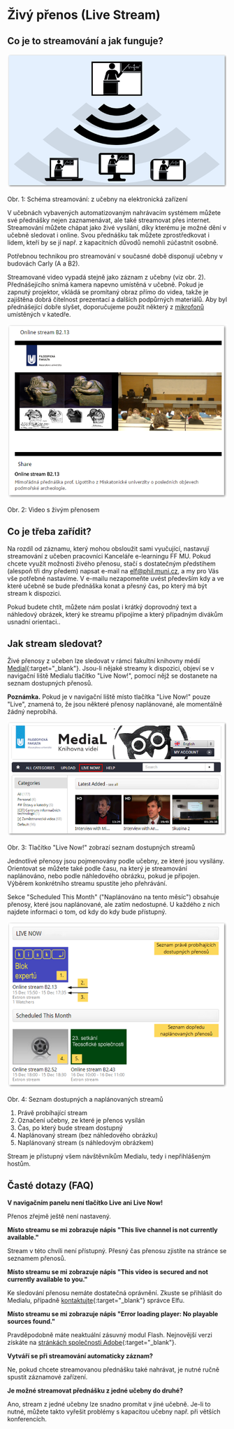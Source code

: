 Živý přenos (Live Stream)
=========================


## Co je to streamování a jak funguje?

![](zivy-prenos-live-stream/schema_stream_2-bl_scale_GS.png)
<figcaption>Obr. 1: Schéma streamování: z učebny na elektronická zařízení</figcaption>

V učebnách vybavených automatizovaným nahrávacím systémem můžete své
přednášky nejen zaznamenávat, ale také streamovat přes internet.
Streamování můžete chápat jako živé vysílání, díky kterému je možné dění
v učebně sledovat i online. Svou přednášku tak můžete zprostředkovat i
lidem, kteří by se jí např. z kapacitních důvodů nemohli zúčastnit
osobně.

Potřebnou technikou pro streamování v současné době disponují učebny v
budovách Carly (A a B2).

Streamované video vypadá stejně jako záznam z učebny (viz obr. 2).
Přednášejícího snímá kamera napevno umístěná v učebně. Pokud je zapnutý
projektor, vkládá se promítaný obraz přímo do videa, takže je zajištěna
dobrá čitelnost prezentací a dalších podpůrných materiálů. Aby byl
přednášející dobře slyšet, doporučujeme použít některý z
[mikrofonů](/medialdocs/mikrofony) umístěných v katedře.

![](zivy-prenos-live-stream/stream-2.0-GS.png)
<figcaption>Obr. 2: Video s živým přenosem</figcaption>


## Co je třeba zařídit?

Na rozdíl od záznamu, který mohou obsloužit sami vyučující, nastavují
streamování z učeben pracovníci Kanceláře e-learningu FF MU. Pokud
chcete využít možnosti živého přenosu, stačí s dostatečným předstihem
(alespoň tři dny předem) napsat e-mail na <elf@phil.muni.cz>, a my pro
Vás vše potřebné nastavíme. V e-mailu nezapomeňte uvést především kdy a
ve které učebně se bude přednáška konat a přesný čas, po který má být
stream k dispozici. 

Pokud budete chtít, můžete nám poslat i krátký doprovodný text a
náhledový obrázek, který ke streamu připojíme a který případným divákům
usnadní orientaci..

## Jak stream sledovat?

Živé přenosy z učeben lze sledovat v rámci fakultní knihovny médií
[Medial](http://medial.phil.muni.cz){:target="_blank"}. Jsou-li nějaké streamy
k dispozici, objeví se v navigační liště Medialu tlačítko "Live Now!",
pomocí nějž se dostanete na seznam dostupných přenosů.

**Poznámka.** Pokud je v navigační liště místo tlačítka "Live Now!"
pouze "Live", znamená to, že jsou některé přenosy naplánované, ale
momentálně žádný neprobíhá.

![](zivy-prenos-live-stream/live-now-2.0-GS.png)
<figcaption>Obr. 3: Tlačítko "Live Now!" zobrazí seznam dostupných streamů</figcaption>


Jednotlivé přenosy jsou pojmenovány podle učebny, ze které jsou
vysílány. Orientovat se můžete také podle času, na který je streamování
naplánováno, nebo podle náhledového obrázku, pokud je připojen. Výběrem
konkrétního streamu spustíte jeho přehrávání.

Sekce "Scheduled This Month" ("Naplánováno na tento měsíc") obsahuje
přenosy, které jsou naplánované, ale zatím nedostupné. U každého z nich
najdete informaci o tom, od kdy do kdy bude přístupný.

![](zivy-prenos-live-stream/seznam-2.0-GS.png)
<figcaption>Obr. 4: Seznam dostupných a naplánovaných streamů</figcaption>


1.  Právě probíhající stream
2.  Označení učebny, ze které je přenos vysílán
3.  Čas, po který bude stream dostupný
4.  Naplánovaný stream (bez náhledového obrázku)
5.  Naplánovaný stream (s náhledovým obrázkem)

Stream je přístupný všem návštěvníkům Medialu, tedy i nepřihlášeným
hostům.


## Časté dotazy (FAQ) 

**V navigačním panelu není tlačítko Live ani Live Now!**

Přenos zřejmě ještě není nastavený.


**Místo streamu se mi zobrazuje nápis "This live channel is not
currently available."**

Stream v této chvíli není přístupný. Přesný čas přenosu zjistíte na
stránce se seznamem přenosů.


**Místo streamu se mi zobrazuje nápis "This video is secured and not
currently available to you."**

Ke sledování přenosu nemáte dostatečná oprávnění. Zkuste se přihlásit do
Medialu, případně
[kontaktujte](http://e-learning.phil.muni.cz/jak-nas-kontaktovat){:target="_blank"}
správce Elfu.


**Místo streamu se mi zobrazuje nápis "Error loading player: No
playable sources found."**

Pravděpodobně máte neaktuální zásuvný modul Flash. Nejnovější verzi
získáte na [stránkách společnosti
Adobe](https://get.adobe.com/cz/flashplayer/){:target="_blank"}.


**Vytváří se při streamování automaticky záznam?**

Ne, pokud chcete streamovanou přednášku také nahrávat, je nutné ručně
spustit záznamové zařízení.


**Je možné streamovat přednášku z jedné učebny do druhé?**

Ano, stream z jedné učebny lze snadno promítat v jiné učebně. Je-li to
nutné, můžete takto vyřešit problémy s kapacitou učebny např. při
větších konferencích. 
